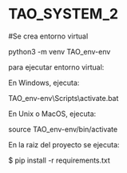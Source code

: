 # TAO_SYSTEM_2


#Se crea entorno virtual



python3 -m venv TAO_env-env


para ejecutar entorno virtual:

En Windows, ejecuta:

TAO_env-env\Scripts\activate.bat



En Unix o MacOS, ejecuta:

source TAO_env-env/bin/activate


En la raiz del proyecto se ejecuta:

$ pip install -r requirements.txt


